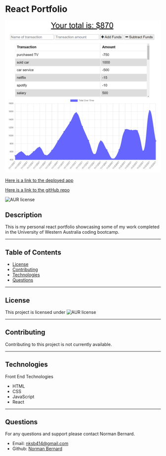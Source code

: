 # React Portfolio
 
  
![Workout Tracker](https://github.com/Normksb/PWA-Budget-Tracker/blob/main/screenshot.png)
  
[Here is a link to the deployed app](https://normksb.github.io/react-portfolio/)

[Here is a link to the gitHub repo](https://github.com/Normksb/react-portfolio)  

![AUR license](https://img.shields.io/static/v1?label=License&message=MIT&color=blue)

## Description
This is my personal react portfolio showcasing some of my work completed in the University of Western Australia coding bootcamp.


---
## Table of Contents

- [License](#license)
- [Contributing](#contributing)
- [Technologies](#technologies)
- [Questions](#questions)

---
## License

This project is licensed under ![AUR license](https://img.shields.io/static/v1?label=License&message=MIT&color=blue)

---
## Contributing

Contributing to this project is not currently available.


---

## Technologies

Front End Technologies
- HTML
- CSS
- JavaScript
- React


---

## Questions

For any questions and support please contact Norman Bernard.  
- Email: nksb414@gmail.com
- Github: [Norman Bernard](https://github.com/Normksb)